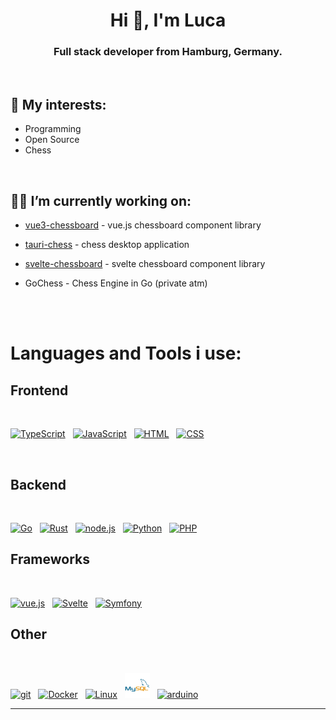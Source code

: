 <h1 align="center">Hi 👋, I'm Luca</h1>
<h3 align="center">Full stack developer from Hamburg, Germany.</h3>

<br>

## 🔭 My interests:

- Programming
- Open Source
- Chess

<br>

## 👨‍💻 I’m currently working on:

- [vue3-chessboard](https://github.com/qwerty084/vue3-chessboard) - vue.js chessboard component library
- [tauri-chess](https://github.com/qwerty084/TauriChess) - chess desktop application

- [svelte-chessboard](https://github.com/qwerty084/SvelteChessboard) - svelte chessboard component library

- GoChess - Chess Engine in Go (private atm)

<br>
<br>

# Languages and Tools i use:

## Frontend

<br>

<p align="left">
<a href="https://en.wikipedia.org/wiki/TypeScript" target="_blank" rel="noreferrer" title="TypeScript"> <img src="https://upload.wikimedia.org/wikipedia/commons/thumb/f/f5/Typescript.svg/1280px-Typescript.svg.png" alt="TypeScript" width="40" height="40"/></a> &nbsp;
<a href="https://en.wikipedia.org/wiki/JavaScript" target="_blank" rel="noreferrer" title="JavaScript"> <img src="https://upload.wikimedia.org/wikipedia/commons/9/99/Unofficial_JavaScript_logo_2.svg" alt="JavaScript" width="40" height="40"/></a> &nbsp;
<a href="https://de.wikipedia.org/wiki/HTML5" target="_blank" rel="noreferrer" title="HTML"> <img src="https://upload.wikimedia.org/wikipedia/commons/6/61/HTML5_logo_and_wordmark.svg" alt="HTML" width="40" height="40"/></a> &nbsp;
<a href="https://de.wikipedia.org/wiki/Cascading_Style_Sheets" target="_blank" rel="noreferrer" title="CSS"> <img src="https://upload.wikimedia.org/wikipedia/commons/d/d5/CSS3_logo_and_wordmark.svg" alt="CSS" width="40" height="40"/></a>
</p>

<br>

## Backend

<br>

<p align="left">
<a href="https://en.wikipedia.org/wiki/Go_(programming_language)" target="_blank" rel="noreferrer" title="Go"> <img src="https://upload.wikimedia.org/wikipedia/commons/0/05/Go_Logo_Blue.svg" alt="Go" width="50" height="50"/></a> &nbsp;
<a href="https://en.wikipedia.org/wiki/Rust_(programming_language)" target="_blank" rel="noreferrer" title="Rust"> <img src="https://upload.wikimedia.org/wikipedia/commons/d/d5/Rust_programming_language_black_logo.svg" alt="Rust" width="40" height="40"/></a> &nbsp;
<a href="https://en.wikipedia.org/wiki/Node.js" target="_blank" rel="noreferrer" title="node.js"> <img src="https://upload.wikimedia.org/wikipedia/commons/d/d9/Node.js_logo.svg" alt="node.js" width="40" height="40"/></a> &nbsp;
<a href="https://en.wikipedia.org/wiki/Python_%28programming_language%29" target="_blank" rel="noreferrer" title="Python"> <img src="https://upload.wikimedia.org/wikipedia/commons/c/c3/Python-logo-notext.svg" alt="Python" width="40" height="40"/></a> &nbsp;
<a href="https://en.wikipedia.org/wiki/PHP" target="_blank" rel="noreferrer" title="PHP"> <img src="https://upload.wikimedia.org/wikipedia/commons/2/27/PHP-logo.svg" alt="PHP" width="40" height="40"/></a>
</p>

## Frameworks

<br>

<p align="left">
<a href="https://vuejs.org/" target="_blank" rel="noreferrer" title="vue.js"><img src="https://upload.wikimedia.org/wikipedia/commons/9/95/Vue.js_Logo_2.svg" alt="vue.js" width="40" height="40"/></a> &nbsp;
<a href="https://svelte.dev/" target="_blank" rel="noreferrer" title="svelte"> <img src="https://upload.wikimedia.org/wikipedia/commons/1/1b/Svelte_Logo.svg" alt="Svelte" width="40" height="40"/></a> &nbsp;
<a href="https://en.wikipedia.org/wiki/Symfony" target="_blank" rel="noreferrer" title="Symfony"> <img src="https://avatars.githubusercontent.com/u/143937?s=200&v=4" alt="Symfony" width="40" height="40"/></a>
</p>

## Other

<br>

<p aling="left">
<a href="https://git-scm.com/" target="_blank" rel="noreferrer" title="git"> <img src="https://www.vectorlogo.zone/logos/git-scm/git-scm-icon.svg" alt="git" width="40" height="40"/></a> &nbsp;
<a href="https://www.docker.com/" target="_blank" rel="noreferrer" title="Docker"> <img src="https://camo.githubusercontent.com/cbd55750b53c01dc18830d377c7364b01077e8a675a79d454a3f1ea549efe129/68747470733a2f2f63646e2e6a7364656c6976722e6e65742f67682f64657669636f6e732f64657669636f6e2f69636f6e732f646f636b65722f646f636b65722d6f726967696e616c2e737667" alt="Docker" width="50" height="50"/></a> &nbsp;
<a href="https://en.wikipedia.org/wiki/Linux" target="_blank" rel="noreferrer" title="Linux"> <img src="https://camo.githubusercontent.com/5827f82f2c2d9c5bad33de64e073659d1a57032b31009b8127189be6876916d4/68747470733a2f2f63646e2e6a7364656c6976722e6e65742f67682f64657669636f6e732f64657669636f6e2f69636f6e732f6c696e75782f6c696e75782d6f726967696e616c2e737667" alt="Linux" width="40" height="40"/></a> &nbsp;
<a href="https://en.wikipedia.org/wiki/MySQL" target="_blank" rel="noreferrer" title="MySQL"> <img src="https://raw.githubusercontent.com/devicons/devicon/master/icons/mysql/mysql-original-wordmark.svg" alt="MySQL" width="40" height="40"/></a> &nbsp;
<a href="https://www.arduino.cc/" target="_blank" rel="noreferrer" title="arduino"> <img src="https://cdn.worldvectorlogo.com/logos/arduino-1.svg" alt="arduino" width="40" height="40"/></a>
</p>

<hr>

<br>
